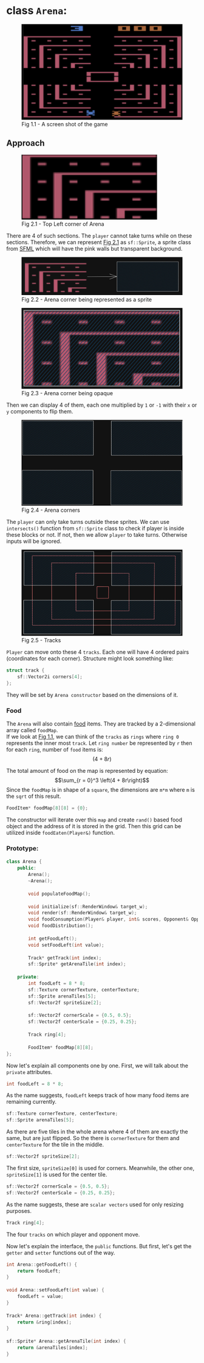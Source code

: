 # class `Arena`:
<figure id="fig_1.1">
    <img src="./img/Arena.png" alt="Screenshot of Arena">
    <figcaption>Fig 1.1 - A screen shot of the game</figcaption>
</figure>

## Approach 
<figure id="fig_2.1"s>
    <img src="./img/Arena_corner.png" alt="Screenshot of Arena">
    <figcaption>Fig 2.1 - Top Left corner of Arena</figcaption>
</figure>

There are 4 of such sections. 
The `player` cannot take turns while on these sections. 
Therefore, we can represent <a href="#fig_2.1">Fig 2.1</a> as `sf::Sprite`, a sprite class from [SFML](https://www.sfml-dev.org/) which will have the pink walls but transparent background.

<figure id="fig_2.2"s>
    <img src="./img/Arena_corner2.png" alt="Screenshot of Arena">
    <figcaption>Fig 2.2 - Arena corner being represented as a sprite</figcaption>
</figure>
<figure id="fig_2.3">
    <img src="./img/Arena_corner3.png" alt="Screenshot of Arena">
    <figcaption>Fig 2.3 - Arena corner being opaque</figcaption>
</figure>

Then we can display 4 of them, each one multiplied by `1` or `-1` with their `x` or `y` components to flip them.

<figure id="fig_2.4">
    <img src="./img/Arena_corners.png" alt="Screenshot of Arena">
    <figcaption>Fig 2.4 - Arena corners</figcaption>
</figure>

The `player` can only take turns outside these sprites. 
We can use `intersects()` function from `sf::Sprite` class to check if player is inside these blocks or not. 
If not, then we allow `player` to take turns. 
Otherwise inputs will be ignored. 

<figure id="fig_2.5">
    <img src="./img/tracks.png" alt="Screenshot of Arena">
    <figcaption>Fig 2.5 - Tracks</figcaption>
</figure>

`Player` can move onto these 4 `tracks`. 
Each one will have 4 ordered pairs (coordinates for each corner). 
Structure might look something like:
```cpp
struct track {
    sf::Vector2i corners[4];
};
```
They will be set by `Arena constructor` based on the dimensions of it. 

### Food
The `Arena` will also contain [food](./food.md) items. 
They are tracked by a 2-dimensional array called `foodMap`.  
If we look at <a href="#fig_1.1">Fig 1.1</a>, we can think of the `tracks` as `rings` where `ring 0` represents the inner most `track`. 
Let `ring number` be represented by `r` then for each `ring`, number of `food` items is: 
$$\left( 4 + 8r \right)$$

The total amount of food on the map is represented by equation:
$$\sum_{r = 0}^3 \left(4 + 8r\right)$$
Since the `foodMap` is in shape of a `square`, the dimensions are `m*m` where `m` is the `sqrt` of this result. 
```cpp
FoodItem* foodMap[8][8] = {0};
```
The constructor will iterate over this `map` and create `rand()` based food object and the address of it is stored in the grid.
Then this grid can be utilized inside `foodEaten(Player&)` function.

### Prototype:
```cpp
class Arena {
    public:
        Arena();
        ~Arena();

        void populateFoodMap();

        void initialize(sf::RenderWindow& target_w);
        void render(sf::RenderWindow& target_w);
        void foodConsumption(Player& player, int& scores, Opponent& Opponent, sf::Clock& ticks);
        void foodDistribution();

        int getFoodLeft();
        void setFoodLeft(int value);

        Track* getTrack(int index);
        sf::Sprite* getArenaTile(int index);

    private:
        int foodLeft = 8 * 8;
        sf::Texture cornerTexture, centerTexture;
        sf::Sprite arenaTiles[5];
        sf::Vector2f spriteSize[2];

        sf::Vector2f cornerScale = {0.5, 0.5};
        sf::Vector2f centerScale = {0.25, 0.25};

        Track ring[4];

        FoodItem* foodMap[8][8];
};
```
Now let's explain all components one by one. First, we will talk about the `private` attributes.
```cpp
int foodLeft = 8 * 8;
```
As the name suggests, `foodLeft` keeps track of how many food items are remaining currently.

```cpp
sf::Texture cornerTexture, centerTexture;
sf::Sprite arenaTiles[5];
```
As there are five tiles in the whole arena where 4 of them are exactly the same, but are just flipped. So the there is `cornerTexture` for them and `centerTexture` for the tile in the middle.

```cpp
sf::Vector2f spriteSize[2];
```
The first size, `spriteSize[0]` is used for corners. Meanwhile, the other one, `spriteSize[1]` is used for the center tile.

```cpp
sf::Vector2f cornerScale = {0.5, 0.5};
sf::Vector2f centerScale = {0.25, 0.25};
```
As the name suggests, these are `scalar vectors` used for only resizing purposes.

```cpp
Track ring[4];
```
The four `tracks` on which player and opponent move.

Now let's explain the interface, the `public` functions. But first, let's get the `getter` and `setter` functions out of the way.
```cpp
int Arena::getFoodLeft() {
    return foodLeft;
}

void Arena::setFoodLeft(int value) {
    foodLeft = value;
}

Track* Arena::getTrack(int index) {
    return &ring[index];
}

sf::Sprite* Arena::getArenaTile(int index) {
    return &arenaTiles[index];
}
```

